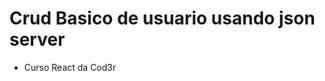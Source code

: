 # Crud Basico de usuario usando json server

- Curso React da Cod3r

<p align="center>
          <img width="300" height="300" src="src/assets/to_readme/cadastro-react.gif">
  </p>

